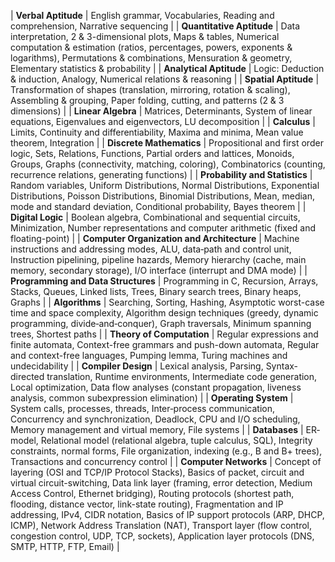 | **Verbal Aptitude** | English grammar, Vocabularies, Reading and comprehension, Narrative sequencing |
| **Quantitative Aptitude** | Data interpretation, 2 & 3-dimensional plots, Maps & tables, Numerical computation & estimation (ratios, percentages, powers, exponents & logarithms), Permutations & combinations, Mensuration & geometry, Elementary statistics & probability |
| **Analytical Aptitude** | Logic: Deduction & induction, Analogy, Numerical relations & reasoning |
| **Spatial Aptitude** | Transformation of shapes (translation, mirroring, rotation & scaling), Assembling & grouping, Paper folding, cutting, and patterns (2 & 3 dimensions) |
| **Linear Algebra** | Matrices, Determinants, System of linear equations, Eigenvalues and eigenvectors, LU decomposition |
| **Calculus** | Limits, Continuity and differentiability, Maxima and minima, Mean value theorem, Integration |
| **Discrete Mathematics** | Propositional and first order logic, Sets, Relations, Functions, Partial orders and lattices, Monoids, Groups, Graphs (connectivity, matching, coloring), Combinatorics (counting, recurrence relations, generating functions) |
| **Probability and Statistics** | Random variables, Uniform Distributions, Normal Distributions, Exponential Distributions, Poisson Distributions, Binomial Distributions, Mean, median, mode and standard deviation, Conditional probability, Bayes theorem |
| **Digital Logic** | Boolean algebra, Combinational and sequential circuits, Minimization, Number representations and computer arithmetic (fixed and floating-point) |
| **Computer Organization and Architecture** | Machine instructions and addressing modes, ALU, data‐path and control unit, Instruction pipelining, pipeline hazards, Memory hierarchy (cache, main memory, secondary storage), I/O interface (interrupt and DMA mode) |
| **Programming and Data Structures** | Programming in C, Recursion, Arrays, Stacks, Queues, Linked lists, Trees, Binary search trees, Binary heaps, Graphs |
| **Algorithms** | Searching, Sorting, Hashing, Asymptotic worst-case time and space complexity, Algorithm design techniques (greedy, dynamic programming, divide‐and‐conquer), Graph traversals, Minimum spanning trees, Shortest paths |
| **Theory of Computation** | Regular expressions and finite automata, Context-free grammars and push-down automata, Regular and context-free languages, Pumping lemma, Turing machines and undecidability |
| **Compiler Design** | Lexical analysis, Parsing, Syntax-directed translation, Runtime environments, Intermediate code generation, Local optimization, Data flow analyses (constant propagation, liveness analysis, common subexpression elimination) |
| **Operating System** | System calls, processes, threads, Inter‐process communication, Concurrency and synchronization, Deadlock, CPU and I/O scheduling, Memory management and virtual memory, File systems |
| **Databases** | ER‐model, Relational model (relational algebra, tuple calculus, SQL), Integrity constraints, normal forms, File organization, indexing (e.g., B and B+ trees), Transactions and concurrency control |
| **Computer Networks** | Concept of layering (OSI and TCP/IP Protocol Stacks), Basics of packet, circuit and virtual circuit-switching, Data link layer (framing, error detection, Medium Access Control, Ethernet bridging), Routing protocols (shortest path, flooding, distance vector, link-state routing), Fragmentation and IP addressing, IPv4, CIDR notation, Basics of IP support protocols (ARP, DHCP, ICMP), Network Address Translation (NAT), Transport layer (flow control, congestion control, UDP, TCP, sockets), Application layer protocols (DNS, SMTP, HTTP, FTP, Email) |
